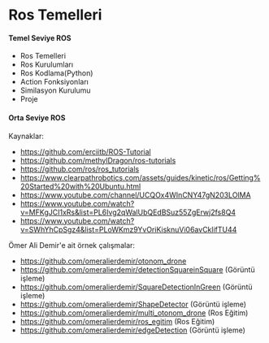 # Ros Temelleri

#### Temel Seviye ROS
* Ros Temelleri
* Ros Kurulumları
* Ros Kodlama(Python)
* Action Fonksiyonları
* Similasyon Kurulumu
* Proje

#### Orta Seviye ROS
Kaynaklar:

* https://github.com/erciitb/ROS-Tutorial
* https://github.com/methylDragon/ros-tutorials
* https://github.com/ros/ros_tutorials
* https://www.clearpathrobotics.com/assets/guides/kinetic/ros/Getting%20Started%20with%20Ubuntu.html
* https://www.youtube.com/channel/UCQOx4WInCNY47gN203LOlMA
* https://www.youtube.com/watch?v=MFKgJCI1xRs&list=PL6Ivg2qWalUbQEdBSuz55ZgErwj2fs8Q4
* https://www.youtube.com/watch?v=SWhYhCpSgz4&list=PLoWKmz9YvOriKisknuVi06avCklifTU44

Ömer Ali Demir'e ait örnek çalışmalar:

* https://github.com/omeralierdemir/otonom_drone
* https://github.com/omeralierdemir/detectionSquareinSquare (Görüntü işleme)
* https://github.com/omeralierdemir/SquareDetectionInGreen  (Görüntü işleme)
* https://github.com/omeralierdemir/ShapeDetector           (Görüntü işleme)
* https://github.com/omeralierdemir/multi_otonom_drone      (Ros Eğitim)
* https://github.com/omeralierdemir/ros_egitim              (Ros Eğitim)
* https://github.com/omeralierdemir/edgeDetection           (Görüntü işleme)
